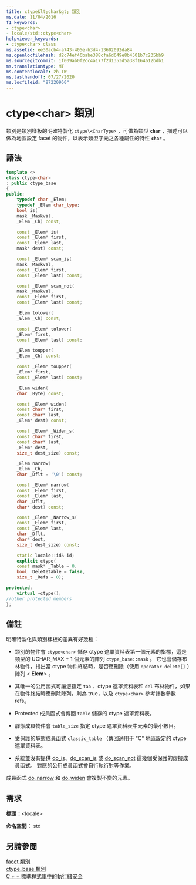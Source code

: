 ```yaml
---
title: ctype&lt;char&gt; 類別
ms.date: 11/04/2016
f1_keywords:
- ctype<char>
- locale/std::ctype<char>
helpviewer_keywords:
- ctype<char> class
ms.assetid: ee30acb4-a743-405e-b3d4-13602092da84
ms.openlocfilehash: d2c74ef46babe388cfa6d649e8b4501b7c235bb9
ms.sourcegitcommit: 1f009ab0f2cc4a177f2d1353d5a38f164612bdb1
ms.translationtype: MT
ms.contentlocale: zh-TW
ms.lasthandoff: 07/27/2020
ms.locfileid: "87220960"
---
```

# <a name="ctypeltchargt-class"></a>ctype&lt;char&gt; 類別

類別是類別樣板的明確特製化 `ctype\<CharType>` ，可做為類型 **`char`** ，描述可以做為地區設定 facet 的物件，以表示類型字元之各種屬性的特性 **`char`** 。

## <a name="syntax"></a>語法

```cpp
template <>
class ctype<char>
: public ctype_base
{
public:
    typedef char _Elem;
    typedef _Elem char_type;
    bool is(
    mask _Maskval,
    _Elem _Ch) const;

    const _Elem* is(
    const _Elem* first,
    const _Elem* last,
    mask* dest) const;

    const _Elem* scan_is(
    mask _Maskval,
    const _Elem* first,
    const _Elem* last) const;

    const _Elem* scan_not(
    mask _Maskval,
    const _Elem* first,
    const _Elem* last) const;

    _Elem tolower(
    _Elem _Ch) const;

    const _Elem* tolower(
    _Elem* first,
    const _Elem* last) const;

    _Elem toupper(
    _Elem _Ch) const;

    const _Elem* toupper(
    _Elem* first,
    const _Elem* last) const;

    _Elem widen(
    char _Byte) const;

    const _Elem* widen(
    const char* first,
    const char* last,
    _Elem* dest) const;

    const _Elem* _Widen_s(
    const char* first,
    const char* last,
    _Elem* dest,
    size_t dest_size) const;

    _Elem narrow(
    _Elem _Ch,
    char _Dflt = '\0') const;

    const _Elem* narrow(
    const _Elem* first,
    const _Elem* last,
    char _Dflt,
    char* dest) const;

    const _Elem* _Narrow_s(
    const _Elem* first,
    const _Elem* last,
    char _Dflt,
    char* dest,
    size_t dest_size) const;

    static locale::id& id;
    explicit ctype(
    const mask* _Table = 0,
    bool _Deletetable = false,
    size_t _Refs = 0);

protected:
    virtual ~ctype();
//other protected members
};
```

## <a name="remarks"></a>備註

明確特製化與類別樣板的差異有好幾種：

- 類別的物件會 `ctype<char>` 儲存 ctype 遮罩資料表第一個元素的指標，這是類型的 UCHAR_MAX + 1 個元素的陣列 `ctype_base::mask` 。 它也會儲存布林物件，指出當 ctype 物件終結時，是否應刪除（使用 `operator delete[]` ）陣列 \< **Elem**> 。

- 其唯一的公用函式可讓您指定 `tab` 、ctype 遮罩資料表和 `del` 布林物件，如果在物件終結時應刪除陣列，則為 true，以及 `ctype<char>` 參考計數參數 refs。

- Protected 成員函式會傳回 `table` 儲存的 ctype 遮罩資料表。

- 靜態成員物件會 `table_size` 指定 ctype 遮罩資料表中元素的最小數目。

- 受保護的靜態成員函式 `classic_table` （傳回適用于 "C" 地區設定的 ctype 遮罩資料表。

- 系統並沒有提供 [do_is](../standard-library/ctype-class.md#do_is)、[do_scan_is](../standard-library/ctype-class.md#do_scan_is) 或 [do_scan_not](../standard-library/ctype-class.md#do_scan_not) 這幾個受保護的虛擬成員函式。 對應的公用成員函式會自行執行對等作業。

成員函式 [do_narrow](../standard-library/ctype-class.md#do_narrow) 和 [do_widen](../standard-library/ctype-class.md#do_widen) 會複製不變的元素。

## <a name="requirements"></a>需求

**標頭：**\<locale>

**命名空間：** std

## <a name="see-also"></a>另請參閱

[facet 類別](locale-class.md#facet_class)\
[ctype_base 類別](../standard-library/ctype-base-class.md)\
[C + + 標準程式庫中的執行緒安全](../standard-library/thread-safety-in-the-cpp-standard-library.md)
